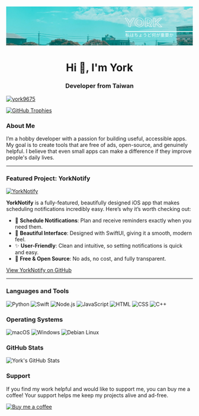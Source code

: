 ![Banner](./York.png)

<h1 align="center">Hi 👋, I'm York</h1>
<h3 align="center">Developer from Taiwan</h3>

[![york9675](https://komarev.com/ghpvc/?username=york9675&label=Profile%20views&color=0e75b6&style=for-the-badge)](https://github.com/york9675/)

<p align="left">
    <a href="https://github.com/ryo-ma/github-profile-trophy">
        <img src="https://github-profile-trophy.vercel.app/?username=york9675&theme=onedark" alt="GitHub Trophies" />
    </a>
</p>

### About Me

I’m a hobby developer with a passion for building useful, accessible apps. My goal is to create tools that are free of ads, open-source, and genuinely helpful. I believe that even small apps can make a difference if they improve people's daily lives.

---

### Featured Project: YorkNotify

[![YorkNotify](https://img.shields.io/badge/YorkNotify-iOS%20App-0e75b6?style=for-the-badge&logo=apple&logoColor=white)](https://github.com/york9675/YorkNotify)

**YorkNotify** is a fully-featured, beautifully designed iOS app that makes scheduling notifications incredibly easy. Here’s why it’s worth checking out:

- 📅 **Schedule Notifications**: Plan and receive reminders exactly when you need them.
- 🎨 **Beautiful Interface**: Designed with SwiftUI, giving it a smooth, modern feel.
- ✨ **User-Friendly**: Clean and intuitive, so setting notifications is quick and easy.
- 💸 **Free & Open Source**: No ads, no cost, and fully transparent.

[View YorkNotify on GitHub](https://github.com/york9675/YorkNotify)

---

### Languages and Tools

<p align="left">
    <img src="https://img.shields.io/badge/-Python-3776AB?style=for-the-badge&logo=python&logoColor=white" alt="Python"/>
    <img src="https://img.shields.io/badge/-Swift-FA7343?style=for-the-badge&logo=swift&logoColor=white" alt="Swift"/>
    <img src="https://img.shields.io/badge/-Node.js-339933?style=for-the-badge&logo=node.js&logoColor=white" alt="Node.js"/>
    <img src="https://img.shields.io/badge/-JavaScript-F7DF1E?style=for-the-badge&logo=javascript&logoColor=black" alt="JavaScript"/>
    <img src="https://img.shields.io/badge/-HTML-E34F26?style=for-the-badge&logo=html5&logoColor=white" alt="HTML"/>
    <img src="https://img.shields.io/badge/-CSS-1572B6?style=for-the-badge&logo=css3&logoColor=white" alt="CSS"/>
    <img src="https://img.shields.io/badge/-C++-00599C?style=for-the-badge&logo=c%2B%2B&logoColor=white" alt="C++"/>
</p>

### Operating Systems

<p align="left">
    <img src="https://img.shields.io/badge/macOS-000000?style=for-the-badge&logo=apple&logoColor=white" alt="macOS"/>
    <img src="https://img.shields.io/badge/Windows-0078D6?style=for-the-badge&logo=windows&logoColor=white" alt="Windows"/>
    <img src="https://img.shields.io/badge/Debian-A81D33?style=for-the-badge&logo=debian&logoColor=white" alt="Debian Linux"/>
</p>

### GitHub Stats

<p align="left">
    <img src="https://github-readme-stats.vercel.app/api?username=york9675&show_icons=true&theme=radical" alt="York's GitHub Stats" />
</p>

### Support

If you find my work helpful and would like to support me, you can buy me a coffee! Your support helps me keep my projects alive and ad-free.

<p><a href="https://www.buymeacoffee.com/york0524"> 
    <img src="https://cdn.buymeacoffee.com/buttons/v2/default-yellow.png" height="50" width="210" alt="Buy me a coffee" />
</a></p>
